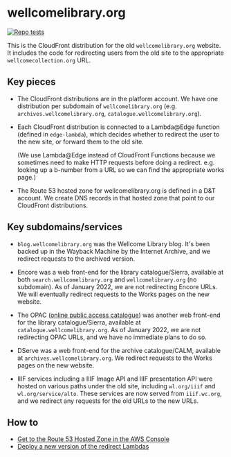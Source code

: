 # wellcomelibrary.org

[![Repo tests](https://img.shields.io/buildkite/31ad44a1e6bd7a592d4d21e7171f44962e52abe2cf7a6f8c3b/main.svg?label=repo%20tests)](https://buildkite.com/wellcomecollection/wellcome-library-repo-tests)

This is the CloudFront distribution for the old `wellcomelibrary.org` website.
It includes the code for redirecting users from the old site to the appropriate `wellcomecollection.org` URL.

## Key pieces

*   The CloudFront distributions are in the platform account.
    We have one distribution per subdomain of `wellcomelibrary.org` (e.g. `archives.wellcomelibrary.org`, `catalogue.wellcomelibrary.org`).

*   Each CloudFront distribution is connected to a Lambda@Edge function (defined in `edge-lambda`), which decides whether to redirect the user to the new site, or forward them to the old site.

    (We use Lambda@Edge instead of CloudFront Functions because we sometimes need to make HTTP requests before doing a redirect.
    e.g. looking up a b-number from a URL so we can find the appropriate works page.)

*   The Route 53 hosted zone for wellcomelibrary.org is defined in a D&T account.
    We create DNS records in that hosted zone that point to our CloudFront distributions.

## Key subdomains/services

*   `blog.wellcomelibrary.org` was the Wellcome Library blog.
    It's been backed up in the Wayback Machine by the Internet Archive, and we redirect requests to the archived version.

*   Encore was a web front-end for the library catalogue/Sierra, available at both `search.wellcomelibrary.org` and `wellcomelibrary.org` (no subdomain).
    As of January 2022, we are not redirecting Encore URLs.
    We will eventually redirect requests to the Works pages on the new website.

*   The OPAC ([online public access catalogue][opac]) was another web front-end for the library catalogue/Sierra, available at `catalogue.wellcomelibrary.org`.
    As of January 2022, we are not redirecting OPAC URLs, and we have no immediate plans to do so.

*   DServe was a web front-end for the archive catalogue/CALM, available at `archives.wellcomelibrary.org`.
    We redirect requests to the Works pages on the new website.

*   IIIF services including a IIIF Image API and IIIF presentation API were hosted on various paths under the old site, including `wl.org/iiif` and `wl.org/service/alto`.
    These services are now served from `iiif.wc.org`, and we redirect any requests for the old URLs to the new URLs.

[opac]: https://en.wikipedia.org/wiki/Online_public_access_catalog

## How to

*   [Get to the Route 53 Hosted Zone in the AWS Console](docs/route53-hosted-zone.md)
*   [Deploy a new version of the redirect Lambdas](docs/deploy-redirect-lambda.md)

